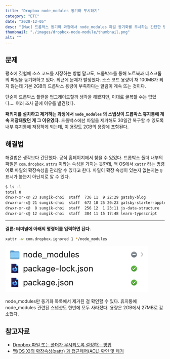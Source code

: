 ```yaml
---
title: "Dropbox node_modules 동기화 무시하기"
category: "ETC"
date: "2020-12-05"
desc: "[Mac] 드롭박스 동기화 과정에서 node_modules 파일 동기화를 무시하는 간단한 팁"
thumbnail: "./images/dropbox-node-module/thumbnail.png"
alt: ""
---
```


## 문제

평소에 깃헙에 소스 코드를 저장하는 방법 말고도, 드롭박스를 통해 노트북과 데스크톱의 파일을 동기화하고 있다.
최근에 문제가 발생했다. 소스 코드 용량이 채 100MB가 되지 않는데 기본 2GB의 드롭박스 용량이 부족하다는 알림이 계속 뜨는 것이다.

단순히 드롭박스 플랜을 업그레이드할까 생각을 해봤지만, 이대로 굴복할 수는 없었다…. 여러 조사 끝에 이유를 발견했다.

**패키지를 설치하고 제거하는 과정에서 `node_modules` 의 스냅샷이 드롭박스 휴지통에 계속 저장돼왔던 게 그 이유였다.** 드롭박스에선 파일을 제거해도 30일간 복구할 수 있도록 내부 휴지통에 저장하게 되는데, 이 용량도 2GB의 용량에 포함된다.

## 해결법

해결법은 생각보다 간단했다. 공식 홈페이지에서 찾을 수 있었다. 드롭박스 폴더 내부의 파일은 `com.dropbox.attrs` 이라는 속성을 가지는 듯한데, 맥 OS에서 `xattr` 라는 명령어로 파일의 확장속성을 관리할 수 있다고 한다. 파일이 확장 속성이 있는지 없는지는 `@` 표시가 붙는지 아닌지로 알 수 있다.

```zsh
$ ls -l
total 0
drwxr-xr-x@ 23 sungik-choi  staff  736 11  9 22:29 gatsby-blog
drwxr-xr-x@ 21 sungik-choi  staff  672 10 25 20:23 gatsby-starter-apple
drwxr-xr-x@  8 sungik-choi  staff  256 12  1 23:11 js-data-structure
drwxr-xr-x@ 12 sungik-choi  staff  384 11 15 17:48 learn-typescript
```

---

**결론: 터미널에 아래의 명령어를 입력하면 된다.**

```zsh
xattr -w com.dropbox.ignored 1 */node_modules
```

![node_modules 파일 무시 성공](images/dropbox-node-module/1.png)

node_modules만 동기화 목록에서 제거된 걸 확인할 수 있다. 휴지통에 node_modules 관련된 스냅샷도 한번에 모두 사라졌다. 용량은 2GB에서 27MB로 감소했다.

## 참고자료

- [Dropbox 파일 또는 폴더가 무시되도록 설정하는 방법](https://help.dropbox.com/ko-kr/files-folders/restore-delete/ignored-files)
- [맥(OS X)의 확장속성(xattr) 과 접근제어(ACL) 확인 및 제거](https://kiros33.tistory.com/entry/%EB%A7%A5OS-X%EC%9D%98-%ED%99%95%EC%9E%A5%EC%86%8D%EC%84%B1xattr-%EA%B3%BC-%EC%A0%91%EA%B7%BC%EC%A0%9C%EC%96%B4ACL-%ED%99%95%EC%9D%B8-%EB%B0%8F-%EC%A0%9C%EA%B1%B0)
